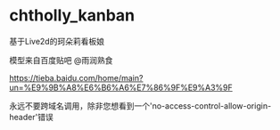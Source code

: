 # chtholly_kanban
基于Live2d的珂朵莉看板娘

模型来自百度贴吧 @雨润熟食

https://tieba.baidu.com/home/main?un=%E9%9B%A8%E6%B6%A6%E7%86%9F%E9%A3%9F

永远不要跨域名调用，除非您想看到一个'no-access-control-allow-origin-header'错误

